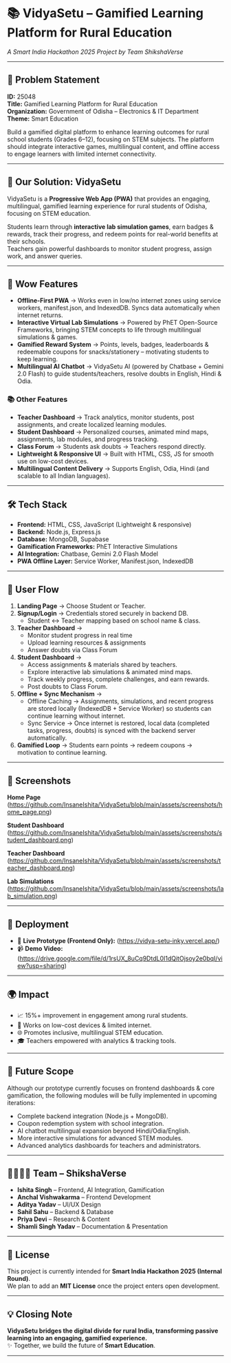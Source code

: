 # 📚 VidyaSetu – Gamified Learning Platform for Rural Education  

*A Smart India Hackathon 2025 Project by Team ShikshaVerse*  

---

## 📌 Problem Statement  
**ID:** 25048  
**Title:** Gamified Learning Platform for Rural Education  
**Organization:** Government of Odisha – Electronics & IT Department  
**Theme:** Smart Education  

Build a gamified digital platform to enhance learning outcomes for rural school students (Grades 6–12), focusing on STEM subjects. The platform should integrate interactive games, multilingual content, and offline access to engage learners with limited internet connectivity.  

---

## 🎯 Our Solution: VidyaSetu  
VidyaSetu is a **Progressive Web App (PWA)** that provides an engaging, multilingual, gamified learning experience for rural students of Odisha, focusing on STEM education.  

Students learn through **interactive lab simulation games**, earn badges & rewards, track their progress, and redeem points for real-world benefits at their schools.  
Teachers gain powerful dashboards to monitor student progress, assign work, and answer queries.  

---

## 🌟 Wow Features  

- **Offline-First PWA** → Works even in low/no internet zones using service workers, manifest.json, and IndexedDB. Syncs data automatically when internet returns.  
- **Interactive Virtual Lab Simulations** → Powered by PhET Open-Source Frameworks, bringing STEM concepts to life through multilingual simulations & games.  
- **Gamified Reward System** → Points, levels, badges, leaderboards & redeemable coupons for snacks/stationery – motivating students to keep learning.  
- **Multilingual AI Chatbot** → VidyaSetu AI (powered by Chatbase + Gemini 2.0 Flash) to guide students/teachers, resolve doubts in English, Hindi & Odia.  

### 📚 Other Features  
- **Teacher Dashboard** → Track analytics, monitor students, post assignments, and create localized learning modules.  
- **Student Dashboard** → Personalized courses, animated mind maps, assignments, lab modules, and progress tracking.  
- **Class Forum** → Students ask doubts → Teachers respond directly.  
- **Lightweight & Responsive UI** → Built with HTML, CSS, JS for smooth use on low-cost devices.  
- **Multilingual Content Delivery** → Supports English, Odia, Hindi (and scalable to all Indian languages).  

---

## 🛠 Tech Stack  

- **Frontend:** HTML, CSS, JavaScript (Lightweight & responsive)  
- **Backend:** Node.js, Express.js  
- **Database:** MongoDB, Supabase  
- **Gamification Frameworks:** PhET Interactive Simulations  
- **AI Integration:** Chatbase, Gemini 2.0 Flash Model  
- **PWA Offline Layer:** Service Worker, Manifest.json, IndexedDB  

---

## 🔄 User Flow  

1. **Landing Page** → Choose Student or Teacher.  
2. **Signup/Login** → Credentials stored securely in backend DB.  
   - Student ↔ Teacher mapping based on school name & class.  
3. **Teacher Dashboard** →  
   - Monitor student progress in real time  
   - Upload learning resources & assignments  
   - Answer doubts via Class Forum  
4. **Student Dashboard** →  
   - Access assignments & materials shared by teachers.  
   - Explore interactive lab simulations & animated mind maps.  
   - Track weekly progress, complete challenges, and earn rewards.  
   - Post doubts to Class Forum.  
5. **Offline + Sync Mechanism** →  
   - Offline Caching → Assignments, simulations, and recent progress are stored locally (IndexedDB + Service Worker) so students can continue learning without internet.  
   - Sync Service → Once internet is restored, local data (completed tasks, progress, doubts) is synced with the backend server automatically.  
6. **Gamified Loop** → Students earn points → redeem coupons → motivation to continue learning.  

---

## 📸 Screenshots 
**Home Page** (https://github.com/InsaneIshita/VidyaSetu/blob/main/assets/screenshots/home_page.png)

**Student Dashboard** (https://github.com/InsaneIshita/VidyaSetu/blob/main/assets/screenshots/student_dashboard.png)

**Teacher Dashboard** (https://github.com/InsaneIshita/VidyaSetu/blob/main/assets/screenshots/teacher_dashboard.png)

**Lab Simulations** (https://github.com/InsaneIshita/VidyaSetu/blob/main/assets/screenshots/lab_simulation.png)




---

## 🚀 Deployment  

- 🔗 **Live Prototype (Frontend Only):** (https://vidya-setu-inky.vercel.app/)  
- 📹 **Demo Video:** (https://drive.google.com/file/d/1rsUX_8uCq9DtdL0I1dQitOjsoy2e0bqI/view?usp=sharing)  

---

## 🌍 Impact  

- 📈 15%+ improvement in engagement among rural students.  
- 📱 Works on low-cost devices & limited internet.  
- 🌐 Promotes inclusive, multilingual STEM education.  
- 🎓 Teachers empowered with analytics & tracking tools.  

---

## 🔮 Future Scope  

Although our prototype currently focuses on frontend dashboards & core gamification, the following modules will be fully implemented in upcoming iterations:  

- Complete backend integration (Node.js + MongoDB).  
- Coupon redemption system with school integration.  
- AI chatbot multilingual expansion beyond Hindi/Odia/English.  
- More interactive simulations for advanced STEM modules.  
- Advanced analytics dashboards for teachers and administrators.  

---

## 👨‍👩‍👧‍👦 Team – ShikshaVerse  

- **Ishita Singh** – Frontend, AI Integration, Gamification  
- **Anchal Vishwakarma** – Frontend Development  
- **Aditya Yadav** – UI/UX Design  
- **Sahil Sahu** – Backend & Database  
- **Priya Devi** – Research & Content  
- **Shamli Singh Yadav** – Documentation & Presentation  

---

## 📜 License  

This project is currently intended for **Smart India Hackathon 2025 (Internal Round)**.  
We plan to add an **MIT License** once the project enters open development.  

---

## 💡 Closing Note  

**VidyaSetu bridges the digital divide for rural India, transforming passive learning into an engaging, gamified experience.**  
✨ Together, we build the future of **Smart Education**.  

---
